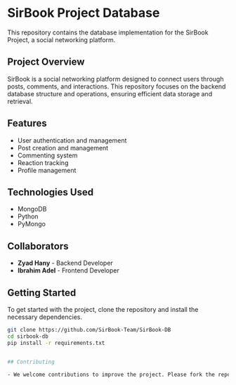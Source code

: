# SirBook Project Database

This repository contains the database implementation for the SirBook Project, a social networking platform.

## Project Overview

SirBook is a social networking platform designed to connect users through posts, comments, and interactions. This repository focuses on the backend database structure and operations, ensuring efficient data storage and retrieval.

## Features

- User authentication and management
- Post creation and management
- Commenting system
- Reaction tracking
- Profile management

## Technologies Used

- MongoDB
- Python
- PyMongo

## Collaborators

- **Zyad Hany** - Backend Developer
- **Ibrahim Adel** - Frontend Developer

## Getting Started

To get started with the project, clone the repository and install the necessary dependencies.

```sh
git clone https://github.com/SirBook-Team/SirBook-DB
cd sirbook-db
pip install -r requirements.txt


## Contributing

- We welcome contributions to improve the project. Please fork the repository and create a pull request with your changes.